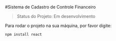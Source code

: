 #Sistema de Cadastro de Controle Financeiro

> Status do Projeto: Em desenvolvimento

Para rodar o projeto na sua máquina, por favor digite:

```
npm install react
```
